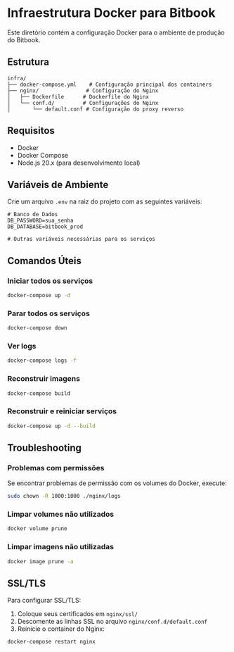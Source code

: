# Infraestrutura Docker para Bitbook

Este diretório contém a configuração Docker para o ambiente de produção do Bitbook.

## Estrutura

```
infra/
├── docker-compose.yml    # Configuração principal dos containers
├── nginx/               # Configuração do Nginx
│   ├── Dockerfile      # Dockerfile do Nginx
│   └── conf.d/         # Configurações do Nginx
│       └── default.conf # Configuração do proxy reverso
```

## Requisitos

- Docker
- Docker Compose
- Node.js 20.x (para desenvolvimento local)

## Variáveis de Ambiente

Crie um arquivo `.env` na raiz do projeto com as seguintes variáveis:

```env
# Banco de Dados
DB_PASSWORD=sua_senha
DB_DATABASE=bitbook_prod

# Outras variáveis necessárias para os serviços
```

## Comandos Úteis

### Iniciar todos os serviços

```bash
docker-compose up -d
```

### Parar todos os serviços

```bash
docker-compose down
```

### Ver logs

```bash
docker-compose logs -f
```

### Reconstruir imagens

```bash
docker-compose build
```

### Reconstruir e reiniciar serviços

```bash
docker-compose up -d --build
```

## Troubleshooting

### Problemas com permissões

Se encontrar problemas de permissão com os volumes do Docker, execute:

```bash
sudo chown -R 1000:1000 ./nginx/logs
```

### Limpar volumes não utilizados

```bash
docker volume prune
```

### Limpar imagens não utilizadas

```bash
docker image prune -a
```

## SSL/TLS

Para configurar SSL/TLS:

1. Coloque seus certificados em `nginx/ssl/`
2. Descomente as linhas SSL no arquivo `nginx/conf.d/default.conf`
3. Reinicie o container do Nginx:

```bash
docker-compose restart nginx
```
